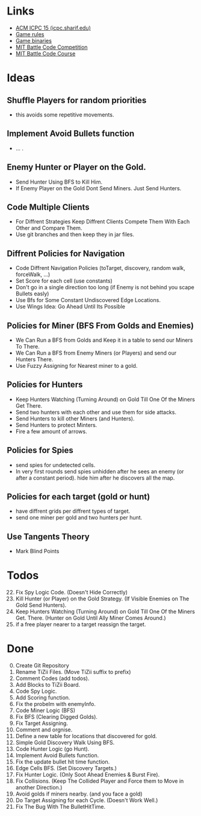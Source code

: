 # Links

* [ACM ICPC 15 (icpc.sharif.edu)](http://icpc.sharif.edu/acmicpc15/)
* [Game rules](http://acmwiki.ir/%D9%85%D8%B3%D8%A7%D8%A8%D9%82%D9%87%E2%80%8C%DB%8C_%DA%86%D8%A7%D9%84%D8%B4%DB%8C/%DB%B1%DB%B3%DB%B9%DB%B4/%D9%81%D9%87%D8%B1%D8%B3%D8%AA)
* [Game binaries](https://www.dropbox.com/s/gixn0aj77q5fgps/Version1.rar?dl=0)
* [MIT Battle Code Competition](https://www.battlecode.org/)
* [MIT Battle Code Course](http://ocw.mit.edu/courses/electrical-engineering-and-computer-science/6-370-the-battlecode-programming-competition-january-iap-2013/)

# Ideas

## Shuffle Players for random priorities
* this avoids some repetitive movements.

## Implement Avoid Bullets function
* ... .

## Enemy Hunter or Player on the Gold.
* Send Hunter Using BFS to Kill Him.
* If Enemy Player on the Gold Dont Send Miners. Just Send Hunters.


## Code Multiple Clients
* For Diffrent Strategies Keep Diffrent Clients Compete Them With Each Other and Compare Them.
* Use git branches and then keep they in jar files.

## Diffrent Policies for Navigation
* Code Diffrent Navigation Policies (toTarget, discovery, random walk, forceWalk, ...)
* Set Score for each cell (use constants)
* Don't go in a single direction too long (if Enemy is not behind you scape Bullets easly)
* Use Bfs for Some Constant Undiscovered Edge Locations.
* Use Wings Idea: Go Ahead Until Its Possible

## Policies for Miner (BFS From Golds and Enemies)
* We Can Run a BFS from Golds and Keep it in a table to send our Miners To There.
* We Can Run a BFS from Enemy Miners (or Players) and send our Hunters There.
* Use Fuzzy Assigning for Nearest miner to a gold.

## Policies for Hunters
* Keep Hunters Watching (Turning Around) on Gold Till One Of the Miners Get There.
* Send two hunters with each other and use them for side attacks.
* Send Hunters to kill other Miners (and Hunters).
* Send Hunters to protect Minters.
* Fire a few amount of arrows.

## Policies for Spies
* send spies for undetected cells.
* In very first rounds send spies unhidden after he sees an enemy (or after a constant period). hide him after he discovers all the map.

## Policies for each target (gold or hunt)
* have diffrent grids per diffrent types of target.
* send one miner per gold and two hunters per hunt.

## Use Tangents Theory
* Mark Blind Points

# Todos
22. Fix Spy Logic Code. (Doesn't Hide Correctly)
23. Kill Hunter (or Player) on the Gold Strategy. (If Visible Enemies on The Gold Send Hunters).
24. Keep Hunters Watching (Turning Around) on Gold Till One Of the Miners Get. There. (Hunter on Gold Until Ally Miner Comes Around.)
25. if a free player nearer to a target reassign the target.

# Done
00. Create Git Repository
01. Rename TiZii Files. (Move TiZii suffix to prefix)
02. Comment Codes (add todos).
03. Add Blocks to TiZii Board.
04. Code Spy Logic.
05. Add Scoring function.
06. Fix the probelm with enemyInfo.
07. Code Miner Logic (BFS)
08. Fix BFS (Clearing Digged Golds).
09. Fix Target Assigning.
10. Comment and orgnise.
11. Define a new table for locations that discovered for gold.
12. Simple Gold Discovery Walk Using BFS.
13. Code Hunter Logic (go Hunt).
14. Implement Avoid Bullets function.
15. Fix the update bullet hit time function.
16. Edge Cells BFS. (Set Discovery Targets.)
17. Fix Hunter Logic. (Only Soot Ahead Enemies & Burst Fire).
18. Fix Collisions. (Keep The Collided Player and Force them to Move in another Direction.)
19. Avoid golds if miners nearby. (and you face a gold)
20. Do Target Assigning for each Cycle. (Doesn't Work Well.)
21. Fix The Bug With The BulletHitTime.
